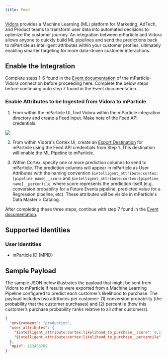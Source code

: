```yaml
---
title: Feed
---
```


[Vidora](https://www.vidora.com/) provides a Machine Learning (ML) platform for Marketing, AdTech, and Product teams to transform user data into automated decisions to optimize the customer journey. An integration between mParticle and Vidora allows anyone to quickly build ML pipelines and send the predictions back to mParticle as intelligent attributes within your customer profiles, ultimately enabling smarter targeting for more data-driven customer interactions.

## Enable the Integration

Complete steps 1-6 found in the [Event documentation](/integrations/vidora/event/) of the mParticle-Vidora connection before proceeding here. Complete the below steps before continuing onto step 7 found in the Event documentation.

### Enable Attributes to be Ingested from Vidora to mParticle

1. From within the mParticle UI, find Vidora within the mParticle integration directory and create a Feed Input. Make note of the Feed API credentials.

![](/images/vidora-feed-step1.png)

2. From within Vidora's Cortex UI, create an [Export Destination](https://www.vidora.com/docs/category/developer-docs/export-integrations/) for mParticle using the Feed API credentials from Step 1. This destination will enable the ML Pipeline to mParticle.

3. Within Cortex, specify one or more prediction columns to send to mParticle. The prediction columns will appear in mParticle as User Attributes with the naming convention `$intelligent_attribute:cortex:[pipeline name]__score` and `$intelligent_attribute:cortex:[pipeline name]__percentile`, where score represents the prediction itself (e.g. conversion probability for a Future Events pipeline, predicted value for a Regression pipeline, etc). These attributes will be visible in mParticle's Data Master > Catalog.

After completing these three steps, continue with step 7 found in the [Event documentation](/integrations/vidora/event/).

## Supported Identities

### User Identities

* mParticle ID (MPID)

## Sample Payload

The sample JSON below illustrates the payload that might be sent from Vidora to mParticle if results were exported from a Machine Learning Pipeline configured to predict each customer’s likelihood to purchase. The payload includes two attributes per customer: (1) conversion probability (the probability that the customer purchases) and (2) percentile (how this customer’s purchase probability ranks relative to all other customers).


```json
{
  "environment": "production",
  "user_attributes": { 
    "$intelligent_attribute:cortex:likelihood_to_purchase__score": 0.171425,    
    "$intelligent_attribute:cortex:likelihood_to_purchase__percentile": 0.879432
  },
  "mpid": 123456789
}
```
